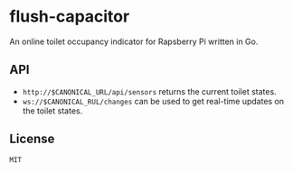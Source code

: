 # flush-capacitor #

An online toilet occupancy indicator for Rapsberry Pi written in Go.

## API ##

* `http://$CANONICAL_URL/api/sensors` returns the current toilet states.
* `ws://$CANONICAL_RUL/changes` can be used to get real-time updates on the toilet states.

## License ##

`MIT`
